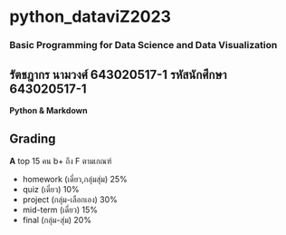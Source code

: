 # **python_dataviZ2023**
### Basic Programming for Data Science and Data Visualization
รัตชฎากร นามวงศ์ 643020517-1 รหัสนักศึกษา 643020517-1
-----------------------------
**Python & Markdown**
## Grading
**A**  top 15 คน 
b+ ถึง F ตามเกณฑ์
- homework (เดี่ยว,กลุ่มสุ่ม) 25%
- quiz (เดี่ยว) 10%
- project (กลุ่ม-เลือกเอง) 30%
- mid-term (เดี่ยว) 15% 
- final (กลุ่ม-สุ่ม) 20% 

